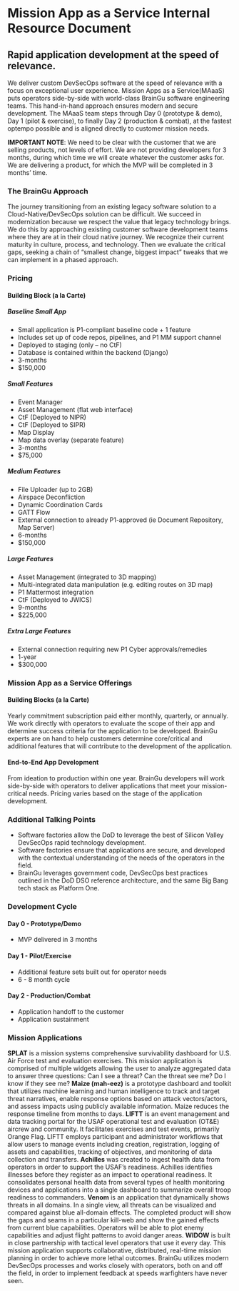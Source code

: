 # Mission App as a Service Internal Resource Document
## Rapid application development at the speed of relevance.
We deliver custom DevSecOps software at the speed of relevance with a focus on exceptional user experience. Mission Apps as a Service(MAaaS) puts operators side-by-side with world-class BrainGu software engineering teams. This hand-in-hand approach ensures modern and secure development. The MAaaS team steps through Day 0 (prototype & demo), Day 1 (pilot & exercise), to finally Day 2 (production & combat), at the fastest optempo possible and is aligned directly to customer mission needs.

**IMPORTANT NOTE**: We need to be clear with the customer that we are selling products, not levels of effort. We are not providing developers for 3 months, during which time we will create whatever the customer asks for. We are delivering a product, for which the MVP will be completed in 3 months’ time. 
### The BrainGu Approach
The journey transitioning from an existing legacy software solution to a Cloud-Native/DevSecOps solution can be difficult. We succeed in modernization because we respect the value that legacy technology brings. We do this by approaching existing customer software development teams where they are at in their cloud native journey. We recognize their current maturity in culture, process, and technology. Then we evaluate the critical gaps, seeking a chain of “smallest change, biggest impact” tweaks that we can implement in a phased approach. 
### Pricing
#### Building Block (a la Carte)
##### Baseline Small App
- Small application is P1-compliant baseline code + 1 feature
- Includes set up of code repos, pipelines, and P1 MM support channel
- Deployed to staging (only – no CtF)
- Database is contained within the backend (Django)
- 3-months
- $150,000
##### Small Features
- Event Manager
- Asset Management (flat web interface)
- CtF (Deployed to NIPR)
- CtF (Deployed to SIPR)
- Map Display
- Map data overlay (separate feature)
- 3-months
- $75,000
##### Medium Features
- File Uploader (up to 2GB)
- Airspace Deconfliction
- Dynamic Coordination Cards
- GATT Flow
- External connection to already P1-approved (ie Document Repository, Map Server)
- 6-months
- $150,000
##### Large Features
- Asset Management (integrated to 3D mapping)
- Multi-integrated data manipulation (e.g. editing routes on 3D map)
- P1 Mattermost integration
- CtF (Deployed to JWICS)
- 9-months
- $225,000
##### Extra Large Features
- External connection requiring new P1 Cyber approvals/remedies
- 1-year
- $300,000
### Mission App as a Service Offerings
#### Building Blocks (a la Carte)
Yearly commitment subscription paid either monthly, quarterly, or annually.
We work directly with operators to evaluate the scope of their app and determine success criteria for the application to be developed. BrainGu experts are on hand to help customers determine core/critical and additional features that will contribute to the development of the application.
#### End-to-End App Development
From ideation to production within one year. BrainGu developers will work side-by-side with operators to deliver applications that meet your mission-critical needs. Pricing varies based on the stage of the application development.
### Additional Talking Points
- Software factories allow the DoD to leverage the best of Silicon Valley DevSecOps rapid technology development.
- Software factories ensure that applications are secure, and developed with the contextual understanding of the needs of the operators in the field.
- BrainGu leverages government code, DevSecOps best practices outlined in the DoD DSO reference architecture, and the same Big Bang tech stack as Platform One. 
### Development Cycle
#### Day 0 - Prototype/Demo
- MVP delivered in 3 months
#### Day 1 - Pilot/Exercise
- Additional feature sets built out for operator needs
- 6 - 8 month cycle
#### Day 2 - Production/Combat
- Application handoff to the customer
- Application sustainment
### Mission Applications
**SPLAT** is a mission systems comprehensive survivability dashboard for U.S. Air Force test and evaluation exercises. This mission application is comprised of multiple widgets allowing the user to analyze aggregated data to answer three questions: Can I see a threat? Can the threat see me? Do I know if they see me?
**Maize (mah-eez)** is a prototype dashboard and toolkit that utilizes machine learning and human intelligence to track and target threat narratives, enable response options based on attack vectors/actors, and assess impacts using publicly available information. Maize reduces the response timeline from months to days.
**LIFTT** is an event management and data tracking portal for the USAF operational test and evaluation (OT&E) aircrew and community. It facilitates exercises and test events, primarily Orange Flag. LIFTT employs participant and administrator workflows that allow users to manage events including creation, registration, logging of assets and capabilities, tracking of objectives, and monitoring of data collection and transfers.
**Achilles** was created to ingest health data from operators in order to support the USAF’s readiness. Achilles identifies illnesses before they register as an impact to operational readiness. It consolidates personal health data from several types of health monitoring devices and applications into a single dashboard to summarize overall troop readiness to commanders. 
**Venom** is an application that dynamically shows threats in all domains. In a single view, all threats can be visualized and compared against blue all-domain effects. The completed product will show the gaps and seams in a particular kill-web and show the gained effects from current blue capabilities. Operators will be able to plot enemy capabilities and adjust flight patterns to avoid danger areas.
**WIDOW** is built in close partnership with tactical level operators that use it every day. This mission application supports collaborative, distributed, real-time mission planning in order to achieve more lethal outcomes. BrainGu utilizes modern DevSecOps processes and works closely with operators, both on and off the field, in order to implement feedback at speeds warfighters have never seen.

